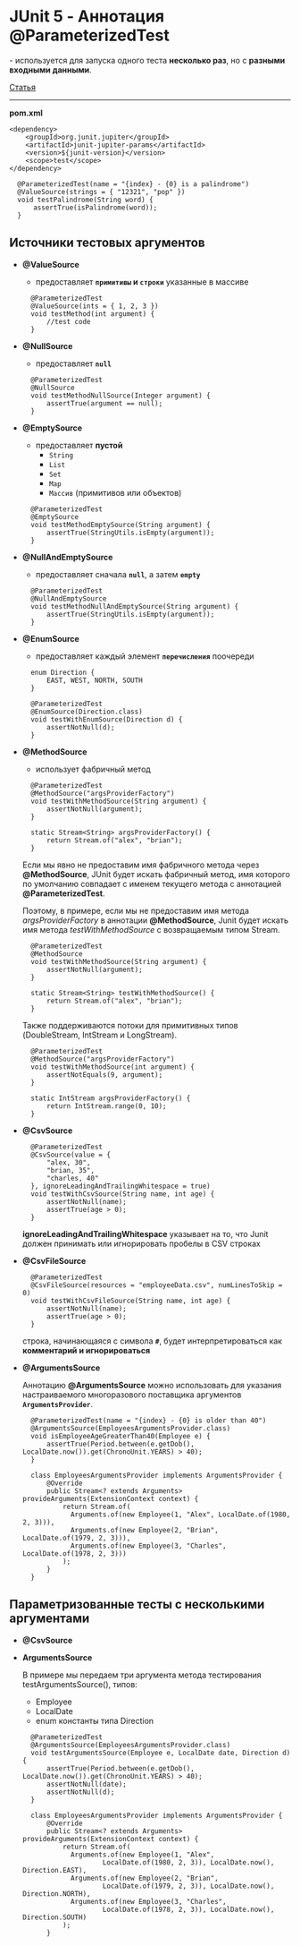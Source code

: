 # JUnit 5 - Аннотация @ParameterizedTest
\- используется для запуска одного теста **несколько раз**, но с **разными входными данными**.

[Статья](https://habr.com/ru/articles/591007/)

---

**pom.xml**
```
<dependency>
    <groupId>org.junit.jupiter</groupId>
    <artifactId>junit-jupiter-params</artifactId>
    <version>${junit-version}</version>
    <scope>test</scope>
</dependency>
```

```
  @ParameterizedTest(name = "{index} - {0} is a palindrome")
  @ValueSource(strings = { "12321", "pop" })
  void testPalindrome(String word) {
      assertTrue(isPalindrome(word));
  }
```

##  Источники тестовых аргументов
+ **@ValueSource**
    + предоставляет **`примитивы` и `строки`** указанные в массиве
    ```
      @ParameterizedTest
      @ValueSource(ints = { 1, 2, 3 })
      void testMethod(int argument) {
          //test code
      }
    ```
    
+ **@NullSource**
    + предоставляет **`null`**
    ```
      @ParameterizedTest
      @NullSource
      void testMethodNullSource(Integer argument) {
          assertTrue(argument == null);
      }
    ```
    
+ **@EmptySource**
    + предоставляет **пустой**
        + `String`
        + `List`
        + `Set`
        + `Map`
        + `Массив` (примитивов или объектов)
    ```
      @ParameterizedTest
      @EmptySource
      void testMethodEmptySource(String argument) {
          assertTrue(StringUtils.isEmpty(argument));
      }
    ```
    
+ **@NullAndEmptySource**
    + предоставляет сначала **`null`**, а затем **`empty`**
    ```
      @ParameterizedTest
      @NullAndEmptySource
      void testMethodNullAndEmptySource(String argument) {
          assertTrue(StringUtils.isEmpty(argument));
      }
    ```
    
+ **@EnumSource**
    + предоставляет каждый элемент **`перечисления`** поочереди
    ```
      enum Direction {
          EAST, WEST, NORTH, SOUTH
      }
      
      @ParameterizedTest
      @EnumSource(Direction.class)
      void testWithEnumSource(Direction d) {
          assertNotNull(d);
      }
    ```

+ **@MethodSource**
    + использует фабричный метод
    ```
      @ParameterizedTest
      @MethodSource("argsProviderFactory")
      void testWithMethodSource(String argument) {
          assertNotNull(argument);
      }
      
      static Stream<String> argsProviderFactory() {
          return Stream.of("alex", "brian");
      }
    ```

    Если мы явно не предоставим имя фабричного метода через **@MethodSource**, JUnit будет искать фабричный метод,
    имя которого по умолчанию совпадает с именем текущего метода с аннотацией **@ParameterizedTest**.

    Поэтому, в примере, если мы не предоставим имя метода *argsProviderFactory* в аннотации **@MethodSource**,
    Junit будет искать имя метода *testWithMethodSource* с возвращаемым типом Stream<String>.
    ```
      @ParameterizedTest
      @MethodSource
      void testWithMethodSource(String argument) {
          assertNotNull(argument);
      }
      
      static Stream<String> testWithMethodSource() {
          return Stream.of("alex", "brian");
      }
    ```

    Также поддерживаются потоки для примитивных типов (DoubleStream, IntStream и LongStream).
    ```
      @ParameterizedTest
      @MethodSource("argsProviderFactory")
      void testWithMethodSource(int argument) {
          assertNotEquals(9, argument);
      }
      
      static IntStream argsProviderFactory() {
          return IntStream.range(0, 10);
      }
    ```

+ **@CsvSource**
    ```
      @ParameterizedTest
      @CsvSource(value = {
          "alex, 30",
          "brian, 35",
          "charles, 40"
      }, ignoreLeadingAndTrailingWhitespace = true)
      void testWithCsvSource(String name, int age) {
          assertNotNull(name);
          assertTrue(age > 0);
      }
    ```

    **ignoreLeadingAndTrailingWhitespace** указывает на то, что Junit должен принимать или игнорировать пробелы в CSV строках

+ **@CsvFileSource**
    ```
      @ParameterizedTest
      @CsvFileSource(resources = "employeeData.csv", numLinesToSkip = 0)
      void testWithCsvFileSource(String name, int age) {
          assertNotNull(name);
          assertTrue(age > 0);
      }
    ```

    строка, начинающаяся с символа **`#`**, будет интерпретироваться как **комментарий и игнорироваться**

+ **@ArgumentsSource**

    Аннотацию **@ArgumentsSource** можно использовать для указания настраиваемого многоразового поставщика аргументов **`ArgumentsProvider`**.
    ```
      @ParameterizedTest(name = "{index} - {0} is older than 40")
      @ArgumentsSource(EmployeesArgumentsProvider.class)
      void isEmployeeAgeGreaterThan40(Employee e) {
          assertTrue(Period.between(e.getDob(), LocalDate.now()).get(ChronoUnit.YEARS) > 40);
      }
      
      class EmployeesArgumentsProvider implements ArgumentsProvider {
          @Override
          public Stream<? extends Arguments> provideArguments(ExtensionContext context) {
              return Stream.of(
                Arguments.of(new Employee(1, "Alex", LocalDate.of(1980, 2, 3))),
                Arguments.of(new Employee(2, "Brian", LocalDate.of(1979, 2, 3))),
                Arguments.of(new Employee(3, "Charles", LocalDate.of(1978, 2, 3)))
              );
          }
      }
    ```

## Параметризованные тесты с несколькими аргументами
+ **@CsvSource**
+ **ArgumentsSource**

    В примере мы передаем три аргумента метода тестирования testArgumentsSource(), типов:
    + Employee
    + LocalDate
    + enum константы типа Direction
    
    ```
      @ParameterizedTest
      @ArgumentsSource(EmployeesArgumentsProvider.class)
      void testArgumentsSource(Employee e, LocalDate date, Direction d) {
          assertTrue(Period.between(e.getDob(), LocalDate.now()).get(ChronoUnit.YEARS) > 40);
          assertNotNull(date);
          assertNotNull(d);
      }
      
      class EmployeesArgumentsProvider implements ArgumentsProvider {
          @Override
          public Stream<? extends Arguments> provideArguments(ExtensionContext context) {
              return Stream.of(
                Arguments.of(new Employee(1, "Alex", 
                        LocalDate.of(1980, 2, 3)), LocalDate.now(), Direction.EAST),
                Arguments.of(new Employee(2, "Brian", 
                        LocalDate.of(1979, 2, 3)), LocalDate.now(), Direction.NORTH),
                Arguments.of(new Employee(3, "Charles", 
                        LocalDate.of(1978, 2, 3)), LocalDate.now(), Direction.SOUTH)
              );
          }
    ```
